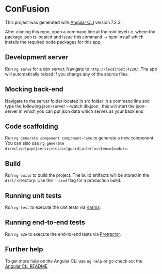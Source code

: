 # ConFusion

This project was generated with [Angular CLI](https://github.com/angular/angular-cli) version 7.2.2.

After cloning this repo, open a command line at the root level i.e. where the package.json is located and issue this command -> npm install which installs the 
required node packages for this app.

## Development server

Run `ng serve` for a dev server. Navigate to `http://localhost:4200/`. The app will automatically reload if you change any of the source files.

## Mocking back-end

Navigate to the server folder located in src folder in a command line and type the following json-server --watch db.json , this will start the json-server in which you can put json data which serves as your back end

## Code scaffolding

Run `ng generate component component-name` to generate a new component. You can also use `ng generate directive|pipe|service|class|guard|interface|enum|module`.

## Build

Run `ng build` to build the project. The build artifacts will be stored in the `dist/` directory. Use the `--prod` flag for a production build.

## Running unit tests

Run `ng test` to execute the unit tests via [Karma](https://karma-runner.github.io).

## Running end-to-end tests

Run `ng e2e` to execute the end-to-end tests via [Protractor](http://www.protractortest.org/).

## Further help

To get more help on the Angular CLI use `ng help` or go check out the [Angular CLI README](https://github.com/angular/angular-cli/blob/master/README.md).
